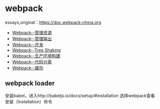 # webpack
essays,original：https://doc.webpack-china.org

+ [Webpack--管理资源](./firstStep.md)
+ [Webpack--管理输出](./secondeStep.md)
+ [Webpack--开发](./thirdStep.md)
+ [Webpack--Tree Shaking](./treeShaking.md)
+ [Webpack--生产环境构建](./production.md)
+ [Webpack--代码分离](./codeBehind.md)
+ [Webpack--缓存](./cache.md)


## webpack loader
安装babel，进入http://babeljs.io/docs/setup/#installation 选择webpack查看安装（Installation）命令

